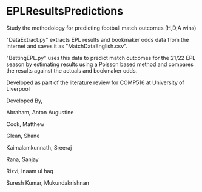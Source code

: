 # EPLResultsPredictions

Study the methodology for predicting football match outcomes (H,D,A wins)

"DataExtract.py" extracts EPL results and bookmaker odds data from the internet and saves it as "MatchDataEnglish.csv".

"BettingEPL.py" uses this data to predict match outcomes for the 21/22 EPL season by estimating results using a Poisson based method and compares the results against the actuals and bookmaker odds.

Developed as part of the literature review for COMP516 at University of Liverpool

Developed By,

Abraham, Anton Augustine

Cook, Matthew

Glean, Shane

Kaimalamkunnath, Sreeraj

Rana, Sanjay

Rizvi, Inaam ul haq

Suresh Kumar, Mukundakrishnan
